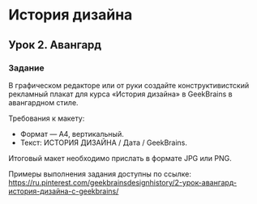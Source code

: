 # История дизайна

## Урок 2. Авангард

### Задание

В графическом редакторе или от руки создайте конструктивистский рекламный плакат для курса «История дизайна» в GeekBrains в авангардном стиле.

Требования к макету:
- Формат — А4, вертикальный.
- Текст: ИСТОРИЯ ДИЗАЙНА / Дата / GeekBrains.

Итоговый макет необходимо прислать в формате JPG или PNG.

Примеры выполнения задания доступны по ссылке: https://ru.pinterest.com/geekbrainsdesignhistory/2-урок-авангард-история-дизайна-с-geekbrains/
